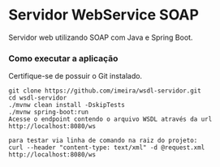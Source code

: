 # Servidor WebService SOAP
Servidor web utilizando SOAP com Java e Spring Boot.
### Como executar a aplicação
Certifique-se de possuir o Git instalado.
```
git clone https://github.com/imeira/wsdl-servidor.git
cd wsdl-servidor
./mvnw clean install -DskipTests
./mvnw spring-boot:run
Acesse o endpoint contendo o arquivo WSDL através da url http://localhost:8080/ws

para testar via linha de comando na raiz do projeto:
curl --header "content-type: text/xml" -d @request.xml http://localhost:8080/ws
```
